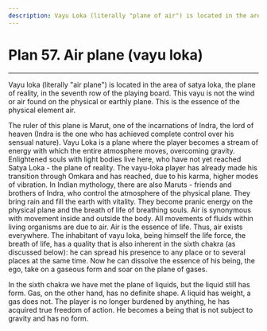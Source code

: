 ```yaml
---
description: Vayu Loka (literally "plane of air") is located in the area of Satya Loka, the plane of reality, in the seventh row of the game board. This vayu is not the wind or air found on the physical or earthly plane. This is the essence of the physical element air.
---
```


# Plan 57. Air plane (vayu loka)

---

Vayu loka (literally "air plane") is located in the area of ​​satya loka, the plane of reality, in the seventh row of the playing board. This vayu is not the wind or air found on the physical or earthly plane. This is the essence of the physical element air.

The ruler of this plane is Marut, one of the incarnations of Indra, the lord of heaven (Indra is the one who has achieved complete control over his sensual nature). Vayu Loka is a plane where the player becomes a stream of energy with which the entire atmosphere moves, overcoming gravity. Enlightened souls with light bodies live here, who have not yet reached Satya Loka - the plane of reality. The vayu-loka player has already made his transition through Omkara and has reached, due to his karma, higher modes of vibration. In Indian mythology, there are also Maruts - friends and brothers of Indra, who control the atmosphere of the physical plane. They bring rain and fill the earth with vitality. They become pranic energy on the physical plane and the breath of life of breathing souls. Air is synonymous with movement inside and outside the body. All movements of fluids within living organisms are due to air. Air is the essence of life. Thus, air exists everywhere. The inhabitant of vayu loka, being himself the life force, the breath of life, has a quality that is also inherent in the sixth chakra (as discussed below): he can spread his presence to any place or to several places at the same time. Now he can dissolve the essence of his being, the ego, take on a gaseous form and soar on the plane of gases.

In the sixth chakra we have met the plane of liquids, but the liquid still has form. Gas, on the other hand, has no definite shape. A liquid has weight, a gas does not. The player is no longer burdened by anything, he has acquired true freedom of action. He becomes a being that is not subject to gravity and has no form.
